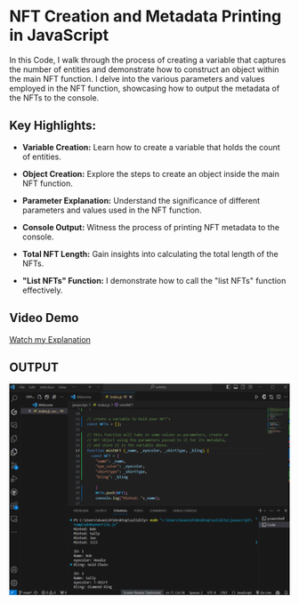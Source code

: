 # NFT Creation and Metadata Printing in JavaScript

In this Code, I walk through the process of creating a variable that captures the number of entities and demonstrate
how to construct an object within the main NFT function. 
I delve into the various parameters and values employed in the NFT function,
showcasing how to output the metadata of the NFTs to the console.

## Key Highlights:

- **Variable Creation:** Learn how to create a variable that holds the count of entities.

- **Object Creation:** Explore the steps to create an object inside the main NFT function.

- **Parameter Explanation:** Understand the significance of different parameters and values used in the NFT function.

- **Console Output:** Witness the process of printing NFT metadata to the console.

- **Total NFT Length:** Gain insights into calculating the total length of the NFTs.

- **"List NFTs" Function:** I demonstrate how to call the "list NFTs" function effectively.


## Video Demo

[Watch my Explanation](link-to-your-video)

## OUTPUT
![OUTPUT](screenshot.png)



